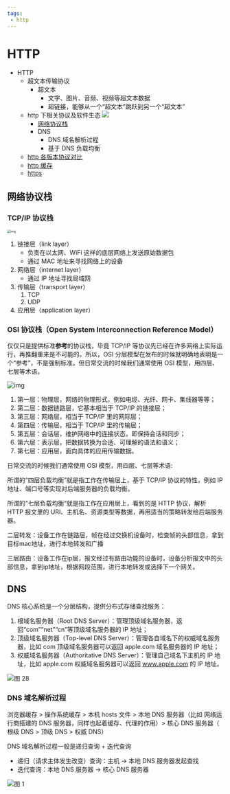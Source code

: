 ```yaml
---
tags:
 - http
---
```

# HTTP

- HTTP
  - 超文本传输协议
    - 超文本
      - 文字、图片、音频、视频等超文本数据
      - 超链接，能够从一个“超文本”跳跃到另一个“超文本”
  - http 下相关协议及软件生态
    ![](./images/2781919e73f5d258ff1dc371af632acc.png)
    - [网络协议栈](#网络协议栈)
    - DNS
      - DNS 域名解析过程
      - 基于 DNS 负载均衡
  - [http 各版本协议对比](./http%20各版本协议对比.md)
  - [http 缓存](./http%20缓存.md)
  - [https](./https.md)

## 网络协议栈

### TCP/IP 协议栈

<img src="./images/2b8fee82b58cc8da88c74a33f2146703.png" alt="img" style="zoom: 50%;" />

1. 链接层（link layer）
   - 负责在以太网、WiFi 这样的底层网络上发送原始数据包
   - 通过 MAC 地址来寻找网络上的设备
2. 网络层（internet layer）
   - 通过 IP 地址寻找局域网
3. 传输层（transport layer）
   1. TCP
   2. UDP
4. 应用层（application layer）

### OSI 协议栈（Open System Interconnection Reference Model）

仅仅只是提供标准**参考**的协议栈，毕竟 TCP/IP 等协议先已经在许多网络上实际运行，再推翻重来是不可能的。所以，OSI 分层模型在发布的时候就明确地表明是一个“参考”，不是强制标准。但日常交流的时候我们通常使用 OSI 模型，用四层、七层等术语。

![img](./images/3abcf1462621ff86758a8d9571c07cdc.png)

1. 第一层：物理层，网络的物理形式，例如电缆、光纤、网卡、集线器等等；
2. 第二层：数据链路层，它基本相当于 TCP/IP 的链接层；
3. 第三层：网络层，相当于 TCP/IP 里的网际层；
4. 第四层：传输层，相当于 TCP/IP 里的传输层；
5. 第五层：会话层，维护网络中的连接状态，即保持会话和同步；
6. 第六层：表示层，把数据转换为合适、可理解的语法和语义；
7. 第七层：应用层，面向具体的应用传输数据。

日常交流的时候我们通常使用 OSI 模型，用四层、七层等术语:

所谓的“四层负载均衡”就是指工作在传输层上，基于 TCP/IP 协议的特性，例如 IP 地址、端口号等实现对后端服务器的负载均衡。

所谓的“七层负载均衡”就是指工作在应用层上，看到的是 HTTP 协议，解析 HTTP 报文里的 URI、主机名、资源类型等数据，再用适当的策略转发给后端服务器。

二层转发：设备工作在链路层，帧在经过交换机设备时，检查帧的头部信息，拿到目标mac地址，进行本地转发和广播

三层路由：设备工作在ip层，报文经过有路由功能的设备时，设备分析报文中的头部信息，拿到ip地址，根据网段范围，进行本地转发或选择下一个网关。

## DNS

DNS 核心系统是一个分层结构，提供分布式存储查找服务：

1. 根域名服务器（Root DNS Server）：管理顶级域名服务器，返回“com”“net”“cn”等顶级域名服务器的 IP 地址；
2. 顶级域名服务器（Top-level DNS Server）：管理各自域名下的权威域名服务器，比如 com 顶级域名服务器可以返回 apple.com 域名服务器的 IP 地址；
3. 权威域名服务器（Authoritative DNS Server）：管理自己域名下主机的 IP 地址，比如 apple.com 权威域名服务器可以返回 www.apple.com 的 IP 地址。

![图 28](./images/1645002988051.png)  

### DNS 域名解析过程

浏览器缓存 > 操作系统缓存 > 本机 hosts 文件 > 本地 DNS 服务器（比如 网络运行商搭建的 DNS 服务器，同样也起着缓存、代理的作用）> 核心 DNS 服务器（ 根级 DNS > 顶级 DNS > 权威 DNS）

DNS 域名解析过程一般是递归查询 + 迭代查询

- 递归（请求主体发生改变）查询：主机 -> 本地 DNS 服务器发起查找
- 迭代查询：本地 DNS 服务器 -> 核心 DNS 服务器

![图 1](./images/1645023606416.png)  
